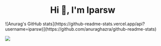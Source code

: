 <h1 align="center">Hi 👋, I'm Iparsw</h1>
![Anurag's GitHub stats](https://github-readme-stats.vercel.app/api?username=iparsw)](https://github.com/anuraghazra/github-readme-stats)



![](https://komarev.com/ghpvc/?username=iparsw&color=green)
